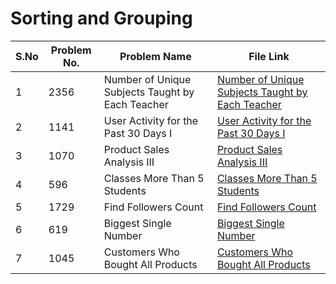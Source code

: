 

# Sorting and Grouping

|S.No| Problem No. | Problem Name                  | File Link                       | 
|-----|-------------|--------------------------------|----------------------------------|
| 1 | 2356  |  Number of Unique Subjects Taught by Each Teacher | [ Number of Unique Subjects Taught by Each Teacher]( https://leetcode.com/problems/number-of-unique-subjects-taught-by-each-teacher?envType=study-plan-v2&envId=top-sql-50)|
| 2 | 1141 |   User Activity for the Past 30 Days I| [  User Activity for the Past 30 Days I ](https://leetcode.com/problems/user-activity-for-the-past-30-days-i?envType=study-plan-v2&envId=top-sql-50)  | 
| 3 | 1070  |  Product Sales Analysis III | [ Product Sales Analysis III](https://leetcode.com/problems/product-sales-analysis-iii?envType=study-plan-v2&envId=top-sql-50)
| 4 | 596  | Classes More Than 5 Students | [Classes More Than 5 Students]( https://leetcode.com/problems/classes-more-than-5-students?envType=study-plan-v2&envId=top-sql-50)        | 
| 5 | 1729   |  Find Followers Count | [Find Followers Count](https://leetcode.com/problems/find-followers-count?envType=study-plan-v2&envId=top-sql-50)    | 
| 6 | 619  |   Biggest Single Number | [ Biggest Single Number ](https://leetcode.com/problems/biggest-single-number?envType=study-plan-v2&envId=top-sql-50)    |
| 7 | 1045  | Customers Who Bought All Products | [Customers Who Bought All Products](https://leetcode.com/problems/customers-who-bought-all-products?envType=study-plan-v2&envId=top-sql-50)    |

